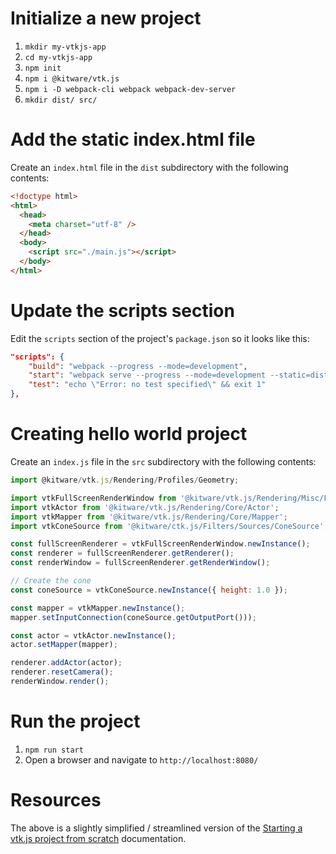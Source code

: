 # Initialize a new project
1. `mkdir my-vtkjs-app`
2. `cd my-vtkjs-app`
3. `npm init`
4. `npm i @kitware/vtk.js`
5. `npm i -D webpack-cli webpack webpack-dev-server`
6. `mkdir dist/ src/`

# Add the static index.html file
Create an `index.html` file in the `dist` subdirectory with the following contents:

```html
<!doctype html>
<html>
  <head>
    <meta charset="utf-8" />
  </head>
  <body>
    <script src="./main.js"></script>
  </body>
</html>
```

# Update the scripts section
Edit the `scripts` section of the project's `package.json` so it looks like this:
```json
"scripts": {
    "build": "webpack --progress --mode=development",
    "start": "webpack serve --progress --mode=development --static=dist",
    "test": "echo \"Error: no test specified\" && exit 1"
},
```

# Creating hello world project
Create an `index.js` file in the `src` subdirectory with the following contents:
```js
import @kitware/vtk.js/Rendering/Profiles/Geometry;

import vtkFullScreenRenderWindow from '@kitware/vtk.js/Rendering/Misc/FullScreenRenderWindow';
import vtkActor from '@kitware/vtk.js/Rendering/Core/Actor';
import vtkMapper from '@kitware/vtk.js/Rendering/Core/Mapper';
import vtkConeSource from '@kitware/ctk.js/Filters/Sources/ConeSource';

const fullScreenRenderer = vtkFullScreenRenderWindow.newInstance();
const renderer = fullScreenRenderer.getRenderer();
const renderWindow = fullScreenRenderer.getRenderWindow();

// Create the cone
const coneSource = vtkConeSource.newInstance({ height: 1.0 });

const mapper = vtkMapper.newInstance();
mapper.setInputConnection(coneSource.getOutputPort()));

const actor = vtkActor.newInstance();
actor.setMapper(mapper);

renderer.addActor(actor);
renderer.resetCamera();
renderWindow.render();
```

# Run the project
1. `npm run start`
2. Open a browser and navigate to `http://localhost:8080/`

# Resources
The above is a slightly simplified / streamlined version of the [Starting a vtk.js project from scratch](https://kitware.github.io/vtk-js/docs/vtk_vanilla.html) documentation.